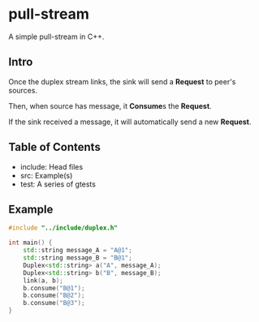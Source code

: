 # pull-stream
A simple pull-stream in C++.
## Intro
Once the duplex stream links, the sink will send a **Request** to peer's sources.

Then, when source has message, it **Consume**s the **Request**.

If the sink received a message, it will automatically send a new **Request**.

## Table of Contents
- include: Head files
- src: Example(s)
- test: A series of gtests

## Example
```C++
#include "../include/duplex.h"

int main() {
    std::string message_A = "A@1";
    std::string message_B = "B@1";
    Duplex<std::string> a("A", message_A);
    Duplex<std::string> b("B", message_B);
    link(a, b);
    b.consume("B@1");
    b.consume("B@2");
    b.consume("B@3");
}
```
